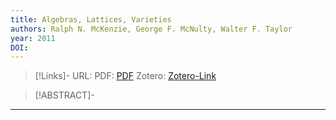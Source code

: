 ```yaml
---
title: Algebras, Lattices, Varieties
authors: Ralph N. McKenzie, George F. McNulty, Walter F. Taylor
year: 2011
DOI: 
---
```


>[!Links]-
>URL: 
>PDF: [PDF](mckenzie2011.pdf)
>Zotero: [Zotero-Link](zotero://select/items/@mckenzie2011)

>[!ABSTRACT]-
>

---

